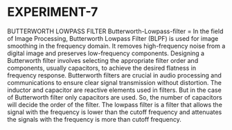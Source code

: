 # EXPERIMENT-7
BUTTERWORTH LOWPASS FILTER
 Butterworth-Lowpass-filter = In the field of Image Processing, Butterworth Lowpass Filter (BLPF) is used for image smoothing in the frequency domain. It removes high-frequency noise from a digital image and preserves low-frequency components. Designing a Butterworth filter involves selecting the appropriate filter order and components, usually capacitors, to achieve the desired flatness in frequency response. Butterworth filters are crucial in audio processing and communications to ensure clear signal transmission without distortion. The inductor and capacitor are reactive elements used in filters. But in the case of Butterworth filter only capacitors are used. So, the number of capacitors will decide the order of the filter. The lowpass filter is a filter that allows the signal with the frequency is lower than the cutoff frequency and attenuates the signals with the frequency is more than cutoff frequency.
